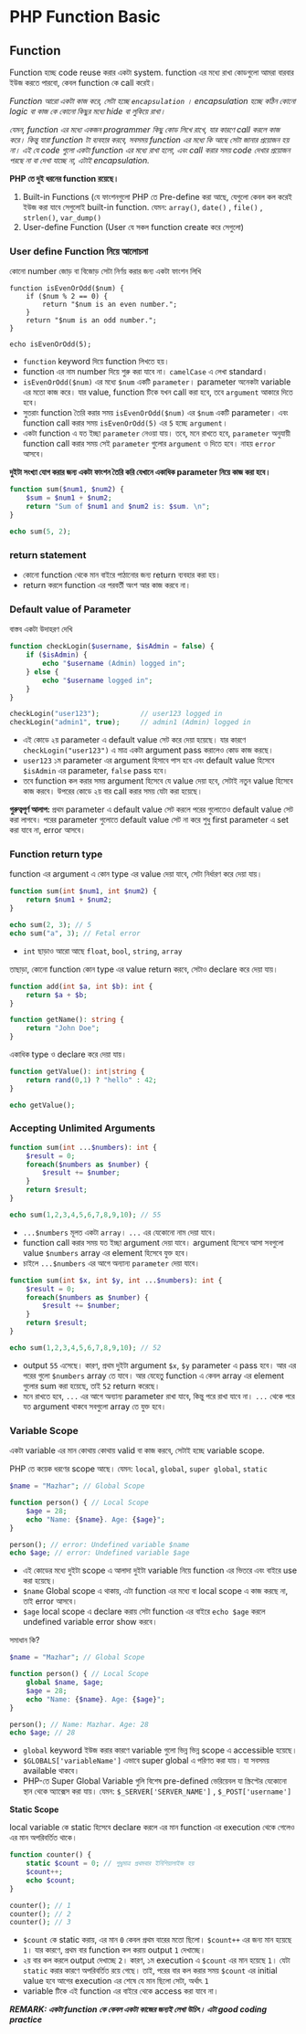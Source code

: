 # PHP Function Basic

## Function

Function হচ্ছে code reuse করার একটা system. function এর মধ্যে রাখা কোডগুলো আমরা বারবার ইউজ করতে পারবো, কেবল function কে call করেই। 

*Function আরো একটা কাজ করে, সেটা হচ্ছে `encapsulation` । encapsulation হচ্ছে কঠিন কোনো logic বা কাজ কে কোনো কিছুর মধ্যে hide বা লুকিয়ে রাখা।* 

*যেমন, function এর মধ্যে একজন programmer কিছু কোড লিখে রাখে, যার কারণে call করলে কাজ করে। কিন্তু যারা function টা ব্যবহার করবে, সবসময় function এর মধ্যে কি আছে সেটা জানার প্রয়োজন হয় না। এই যে code গুলো একটা function এর মধ্যে রাখা হলো, এবং call করার সময় code দেখার প্রয়োজন পরছে না বা দেখা যাচ্ছে না, এটাই encapsulation.*

**PHP তে দুই ধরনের function রয়েছে।**

1. Built-in Functions (যে ফাংশনগুলো PHP তে Pre-define করা আছে, যেগুলো কেবল কল করেই ইউজ করা যাবে সেগুলোই built-in function. যেমন: `array()`, `date()` , `file()` , `strlen()`, `var_dump()`
2. User-define Function (User যে সকল function create করে সেগুলো)

### User define Function নিয়ে আলোচনা

কোনো number জোড় বা বিজোড় সেটা নির্ণয় করার জন্য একটা ফাংশন লিখি

```
function isEvenOrOdd($num) {
    if ($num % 2 == 0) {
        return "$num is an even number.";
    }
    return "$num is an odd number.";
}

echo isEvenOrOdd(5);
```

- `function` keyword দিয়ে function লিখতে হয়।
- function এর নাম number দিয়ে শুরু করা যাবে না। `camelCase` এ লেখা standard।
- `isEvenOrOdd($num)` এর মধ্যে `$num` একটি `parameter`। parameter অনেকটা variable এর মতো কাজ করে। যার value, function টিকে যখন call করা হবে, তবে `argument` আকারে দিতে হবে।
- সুতরাং function তৈরি করার সময় `isEvenOrOdd($num)` এর `$num` একটি parameter। এবং function call করার সময় `isEvenOrOdd(5)` এর `5` হচ্ছে `argument`।
- একটা function এ যত ইচ্ছা `parameter` নেওয়া যায়। তবে, মনে রাখতে হবে, `parameter` অনুযায়ী function call করার সময় সেই `parameter` গুলোর `argument` ও দিতে হবে। নাহয় `error` আসবে।

**দুইটা সংখ্যা যোগ করার জন্য একটা ফাংশন তৈরি করি যেখানে একাধিক parameter নিয়ে কাজ করা হবে।**

```php
function sum($num1, $num2) {
	$sum = $num1 + $num2;
	return "Sum of $num1 and $num2 is: $sum. \n";
}

echo sum(5, 2);
```

### return statement

- কোনো function থেকে মান বাইরে পাঠানোর জন্য return ব্যবহার করা হয়।
- return করলে function এর পরবর্তী অংশ আর কাজ করবে না।

### **Default value of Parameter**

বাস্তব একটা উদাহরণ দেখি

```php
function checkLogin($username, $isAdmin = false) {
    if ($isAdmin) {
        echo "$username (Admin) logged in";
    } else {
        echo "$username logged in";
    }
}

checkLogin("user123");          // user123 logged in
checkLogin("admin1", true);     // admin1 (Admin) logged in
```

- এই কোডে ২য় parameter এ default value সেট করে দেয়া হয়েছে। যার কারণে `checkLogin("user123")` এ মাত্র একটা argument pass করালেও কোড কাজ করছে।
- `user123` ১ম parameter এর argument হিসাবে পাস হবে এবং default value হিসেবে `$isAdmin` এর parameter, `false` pass হবে।
- তবে function কল করার সময় argument হিসেবে যে value দেয়া হবে, সেটাই নতুন value হিসেবে কাজ করবে। উপরের কোডে ২য় বার call করার সময় যেটা করা হয়েছে।

**গুরুত্বপূর্ণ আলাপ:** প্রথম parameter এ default value সেট করলে পরের গুলোতেও default value সেট করা লাগবে। পরের parameter গুলোতে default value সেট না করে শুধু first parameter এ set করা যাবে না, error আসবে। 

### Function return type

function এর argument এ কোন type এর value দেয়া যাবে, সেটা নির্ধারণ করে দেয়া যায়।

```php
function sum(int $num1, int $num2) {
	return $num1 + $num2;
}

echo sum(2, 3); // 5
echo sum("a", 3); // Fetal error
```

- `int` ছাড়াও আরো আছে `float`, `bool`, `string`, `array`

তাছাড়া, কোনো function কোন type এর value return করবে, সেটাও declare করে দেয়া যায়।

```php
function add(int $a, int $b): int {
    return $a + $b;
}

function getName(): string {
    return "John Doe";
}
```

একাধিক type ও declare করে দেয়া যায়।

```php
function getValue(): int|string {
    return rand(0,1) ? "hello" : 42;
}

echo getValue();
```

### Accepting Unlimited Arguments

```php
function sum(int ...$numbers): int {
	$result = 0;
	foreach($numbers as $number) {
		$result += $number;
	}
	return $result;
}

echo sum(1,2,3,4,5,6,7,8,9,10); // 55
```

- `...$numbers` মূলত একটা `array`। `...` এর যেকোনো নাম দেয়া যাবে।
- function call করার সময় যত ইচ্ছা argument দেয়া যাবে। argument হিসেবে আসা সবগুলো value  `$numbers` array এর element হিসেবে যুক্ত হবে।
- চাইলে `...$numbers` এর আগে অন্যান্য `parameter` দেয়া যাবে।

```php
function sum(int $x, int $y, int ...$numbers): int {
	$result = 0;
	foreach($numbers as $number) {
		$result += $number;
	}
	return $result;
}

echo sum(1,2,3,4,5,6,7,8,9,10); // 52
```

- output `55` এসেছে। কারণ, প্রথম দুইটা argument `$x`, `$y` parameter এ pass হবে। আর এর পরের গুলো `$numbers` array তে যাবে। আর যেহেতু function এ কেবল array এর element গুলোর sum করা হয়েছে, তাই `52` return করেছে।
- মনে রাখতে হবে, `...` এর আগে অন্যান্য parameter রাখা যাবে, কিন্তু পরে রাখা যাবে না। `...` থেকে পরে যত argument থাকবে সবগুলো array তে যুক্ত হবে।


### Variable Scope

একটা variable এর মান কোথায় কোথায় valid বা কাজ করবে, সেটাই হচ্ছে variable scope.

PHP তে কয়েক ধরণের scope আছে। যেমন: `local`, `global`, `super global`, `static`

```php
$name = "Mazhar"; // Global Scope

function person() { // Local Scope
	$age = 28;
	echo "Name: {$name}. Age: {$age}";
}

person(); // error: Undefined variable $name
echo $age; // error: Undefined variable $age
```

- এই কোডের মধ্যে দুইটা scope এ আলাদা দুইটা variable নিয়ে function এর ভিতরে এবং বাইরে use করা হয়েছে।
- `$name` Global scope এ থাকায়, এটা function এর মধ্যে বা local scope এ কাজ করছে না, তাই error আসবে।
- `$age` local scope এ declare করায় সেটা function এর বাইরে `echo $age` করলে undefined variable error show করবে।

সমাধান কি?

```php
$name = "Mazhar"; // Global Scope

function person() { // Local Scope
	global $name, $age;
	$age = 28;
	echo "Name: {$name}. Age: {$age}";
}

person(); // Name: Mazhar. Age: 28
echo $age; // 28
```

- `global` keyword ইউজ করার কারণে variable গুলো ভিন্ন ভিন্ন scope এ accessible হয়েছে।
- `$GLOBALS['variableName']` এভাবে super global এ পরিণত করা যায়। যা সবসময় available থাকবে।
- PHP-তে Super Global Variable গুলি বিশেষ pre-defined ভেরিয়েবল যা স্ক্রিপ্টের যেকোনো স্থান থেকে অ্যাক্সেস করা যায়। যেমন: `$_SERVER['SERVER_NAME']` , `$_POST['username']`

**Static Scope**

local variable কে static হিসেবে declare করলে এর মান function এর execution থেকে গেলেও এর মান অপরিবর্তিত থাকে।

```php
function counter() {
    static $count = 0; // শুধুমাত্র প্রথমবার ইনিশিয়ালাইজ হয়
    $count++;
    echo $count;
}

counter(); // 1
counter(); // 2
counter(); // 3
```

- `$count` কে static করায়, এর মান `0` কেবল প্রথম বারের মতো ছিলো। `$count++` এর জন্য মান হয়েছে `1`। যার কারণে, প্রথম বার function কল করায় output `1` দেখাচ্ছে।
- ২য় বার কল করলে output দেখাচ্ছে `2`। কারণ, ১ম execution এ `$count` এর মান হয়েছে `1`। যেটা `static` করার কারণে অপরিবর্তিত রয়ে গেছে। তাই, পরের বার কল করার সময় `$count` এর initial value হবে আগের execution এর শেষে যে মান ছিলো সেটা, অর্থাৎ `1`
- variable টিকে এই function এর বাইরে থেকে access করা যাবে না।


***REMARK: একটা function কে কেবল একটা কাজের জন্যই লেখা উচিৎ। এটা good coding practice***

